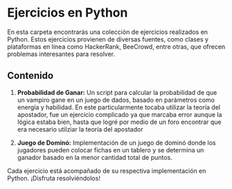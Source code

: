# Ejercicios en Python

En esta carpeta encontrarás una colección de ejercicios realizados en Python. Estos ejercicios provienen de diversas fuentes, como clases y plataformas en línea como HackerRank, BeeCrowd, entre otras, que ofrecen problemas interesantes para resolver.

## Contenido

1. **Probabilidad de Ganar:** Un script para calcular la probabilidad de que un vampiro gane en un juego de dados, basado en parámetros como energía y habilidad. En este particularmente tocaba utilizar la teoría del apostador, fue un ejercicio complicado ya que marcaba error aunque la lógica estaba bien, hasta que logré por medio de un foro encontrar que era necesario utilziar la teoría del apostador
   
2. **Juego de Dominó:** Implementación de un juego de dominó donde los jugadores pueden colocar fichas en un tablero y se determina un ganador basado en la menor cantidad total de puntos.

Cada ejercicio está acompañado de su respectiva implementación en Python. ¡Disfruta resolviéndolos!
